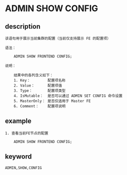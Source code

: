 # ADMIN SHOW CONFIG
## description

    该语句用于展示当前集群的配置（当前仅支持展示 FE 的配置项）

    语法：

        ADMIN SHOW FRONTEND CONFIG;

    说明：

        结果中的各列含义如下：
        1. Key：        配置项名称
        2. Value：      配置项值
        3. Type：       配置项类型
        4. IsMutable：  是否可以通过 ADMIN SET CONFIG 命令设置
        5. MasterOnly： 是否仅适用于 Master FE
        6. Comment：    配置项说明
        
## example

    1. 查看当前FE节点的配置

        ADMIN SHOW FRONTEND CONFIG;

## keyword
    ADMIN,SHOW,CONFIG
